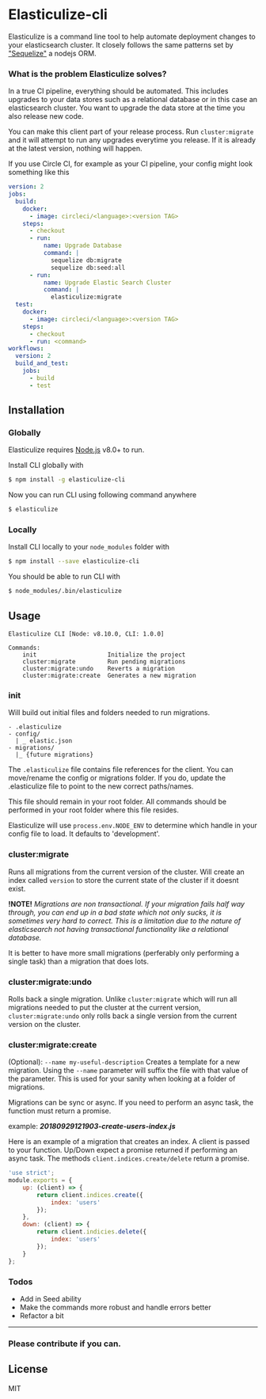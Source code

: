 # Elasticulize-cli

Elasticulize is a command line tool to help automate deployment changes to your elasticsearch cluster. It closely follows the same patterns set by ["Sequelize"](https://github.com/sequelize/cli) a nodejs ORM.

### What is the problem Elasticulize solves?

In a true CI pipeline, everything should be automated. This includes upgrades to your data stores such as a relational database or in this case an elasticsearch cluster. You want to upgrade the data store at the time you also release new code.

You can make this client part of your release process. Run `cluster:migrate` and it will attempt to run any upgrades everytime you release. If it is already at the latest version, nothing will happen.

If you use Circle CI, for example as your CI pipeline, your config might look something like this

```yaml
version: 2
jobs:
  build:
    docker:
      - image: circleci/<language>:<version TAG>
    steps:
      - checkout
      - run:
          name: Upgrade Database
          command: |
            sequelize db:migrate
            sequelize db:seed:all
      - run:
          name: Upgrade Elastic Search Cluster
          command: |
            elasticulize:migrate
  test:
    docker:
      - image: circleci/<language>:<version TAG>
    steps:
      - checkout
      - run: <command>
workflows:
  version: 2
  build_and_test:
    jobs:
      - build
      - test
```

## Installation

### Globally

Elasticulize requires [Node.js](https://nodejs.org/) v8.0+ to run.

Install CLI globally with

```sh
$ npm install -g elasticulize-cli
```
Now you can run CLI using following command anywhere
```sh
$ elasticulize
```
### Locally
Install CLI locally to your `node_modules` folder with

```sh
$ npm install --save elasticulize-cli
```
You should be able to run CLI with
```sh
$ node_modules/.bin/elasticulize
```

## Usage
```
Elasticulize CLI [Node: v8.10.0, CLI: 1.0.0]

Commands:
    init                    Initialize the project
    cluster:migrate         Run pending migrations
    cluster:migrate:undo    Reverts a migration
    cluster:migrate:create  Generates a new migration
```
### init
Will build out initial files and folders needed to run migrations.
```
- .elasticulize
- config/
  | _ elastic.json
- migrations/
  |_ {future migrations}
```

The `.elasticulize` file contains file references for the client. You can move/rename the config or migrations folder. If you do, update the .elasticulize file to point to the new correct paths/names.

This file should remain in your root folder. All commands should be performed in your root folder where this file resides.

Elasticulize will use `process.env.NODE_ENV` to determine which handle in your config file to load. It defaults to 'development'.

### cluster:migrate
Runs all migrations from the current version of the cluster. Will create an index called `version` to store the current state of the cluster if it doesnt exist.

**!NOTE!**  *Migrations are non transactional. If your migration fails half way through, you can end up in a bad state which not only sucks, it is sometimes very hard to correct. This is a limitation due to the nature of elasticsearch not having transactional functionality like a relational database.*

It is better to have more small migrations (perferably only performing a single task) than a migration that does lots.

### cluster:migrate:undo
Rolls back a single migration. Unlike `cluster:migrate` which will run all migrations needed to put the cluster at the current version, `cluster:migrate:undo` only rolls back a single version from the current version on the cluster.

### cluster:migrate:create
(Optional): `--name my-useful-description`
Creates a template for a new migration. Using the `--name` parameter will suffix the file with that value of the parameter. This is used for your sanity when looking at a folder of migrations.

Migrations can be sync or async. If you need to perform an async task, the function must return a promise.

example: ***20180929121903-create-users-index.js***

Here is an example of a migration that creates an index. A client is passed to your function. Up/Down expect a promise returned if performing an async task. The methods `client.indices.create/delete` return a promise.
```javascript
'use strict';
module.exports = {
    up: (client) => {
        return client.indices.create({
            index: 'users'
        });
    },
    down: (client) => {
        return client.indicies.delete({
            index: 'users'
        });
    }
};
```

### Todos

 - Add in Seed ability
 - Make the commands more robust and handle errors better
 - Refactor a bit


---
### Please contribute if you can. ###
License
----

MIT